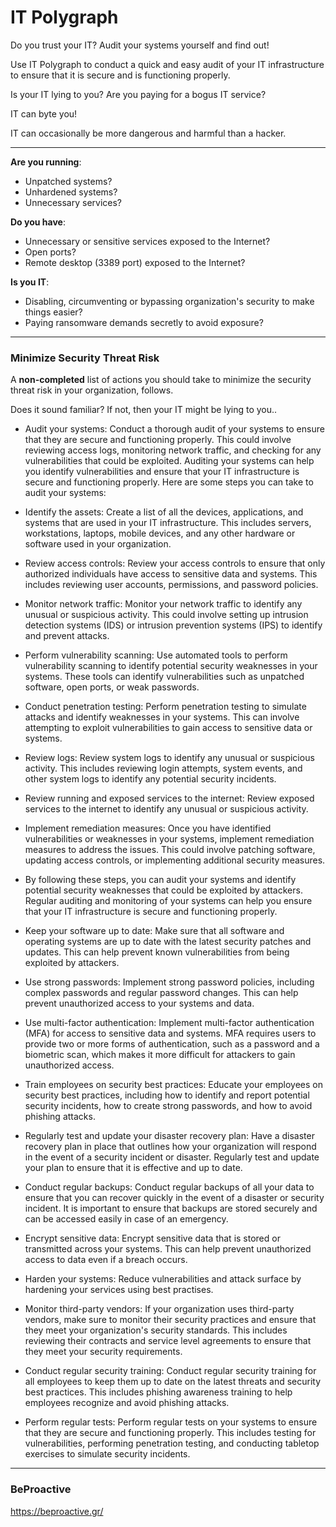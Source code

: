# IT Polygraph

Do you trust your IT? Audit your systems yourself and find out!

Use IT Polygraph to conduct a quick and easy audit of your IT infrastructure to ensure that it is secure and is functioning properly. 

Is your IT lying to you? Are you paying for a bogus IT service?

IT can byte you! 

IT can occasionally be more dangerous and harmful than a hacker.

---

**Are you running**:

* Unpatched systems?
* Unhardened systems?
* Unnecessary services?

**Do you have**:

* Unnecessary or sensitive services exposed to the Internet?
* Open ports?
* Remote desktop (3389 port) exposed to the Internet?

**Is you IT**:

* Disabling, circumventing or bypassing organization's security to make things easier?
* Paying ransomware demands secretly to avoid exposure?

---

### Minimize Security Threat Risk

A **non-completed** list of actions you should take to minimize the security threat risk in your organization, follows. 

Does it sound familiar? If not, then your IT might be lying to you..


* Audit your systems: Conduct a thorough audit of your systems to ensure that they are secure and functioning properly. This could involve reviewing access logs, monitoring network traffic, and checking for any vulnerabilities that could be exploited. Auditing your systems can help you identify vulnerabilities and ensure that your IT infrastructure is secure and functioning properly. Here are some steps you can take to audit your systems:

* Identify the assets: Create a list of all the devices, applications, and systems that are used in your IT infrastructure. This includes servers, workstations, laptops, mobile devices, and any other hardware or software used in your organization.

* Review access controls: Review your access controls to ensure that only authorized individuals have access to sensitive data and systems. This includes reviewing user accounts, permissions, and password policies.

* Monitor network traffic: Monitor your network traffic to identify any unusual or suspicious activity. This could involve setting up intrusion detection systems (IDS) or intrusion prevention systems (IPS) to identify and prevent attacks.

* Perform vulnerability scanning: Use automated tools to perform vulnerability scanning to identify potential security weaknesses in your systems. These tools can identify vulnerabilities such as unpatched software, open ports, or weak passwords.

* Conduct penetration testing: Perform penetration testing to simulate attacks and identify weaknesses in your systems. This can involve attempting to exploit vulnerabilities to gain access to sensitive data or systems.

* Review logs: Review system logs to identify any unusual or suspicious activity. This includes reviewing login attempts, system events, and other system logs to identify any potential security incidents.

* Review running and exposed services to the internet: Review exposed services to the internet to identify any unusual or suspicious activity.

* Implement remediation measures: Once you have identified vulnerabilities or weaknesses in your systems, implement remediation measures to address the issues. This could involve patching software, updating access controls, or implementing additional security measures.

* By following these steps, you can audit your systems and identify potential security weaknesses that could be exploited by attackers. Regular auditing and monitoring of your systems can help you ensure that your IT infrastructure is secure and functioning properly.

* Keep your software up to date: Make sure that all software and operating systems are up to date with the latest security patches and updates. This can help prevent known vulnerabilities from being exploited by attackers.

* Use strong passwords: Implement strong password policies, including complex passwords and regular password changes. This can help prevent unauthorized access to your systems and data.

* Use multi-factor authentication: Implement multi-factor authentication (MFA) for access to sensitive data and systems. MFA requires users to provide two or more forms of authentication, such as a password and a biometric scan, which makes it more difficult for attackers to gain unauthorized access.

* Train employees on security best practices: Educate your employees on security best practices, including how to identify and report potential security incidents, how to create strong passwords, and how to avoid phishing attacks.

* Regularly test and update your disaster recovery plan: Have a disaster recovery plan in place that outlines how your organization will respond in the event of a security incident or disaster. Regularly test and update your plan to ensure that it is effective and up to date.

* Conduct regular backups: Conduct regular backups of all your data to ensure that you can recover quickly in the event of a disaster or security incident. It is important to ensure that backups are stored securely and can be accessed easily in case of an emergency.

* Encrypt sensitive data: Encrypt sensitive data that is stored or transmitted across your systems. This can help prevent unauthorized access to data even if a breach occurs.

* Harden your systems: Reduce vulnerabilities and attack surface by hardening your services using best practises.

* Monitor third-party vendors: If your organization uses third-party vendors, make sure to monitor their security practices and ensure that they meet your organization's security standards. This includes reviewing their contracts and service level agreements to ensure that they meet your security requirements.

* Conduct regular security training: Conduct regular security training for all employees to keep them up to date on the latest threats and security best practices. This includes phishing awareness training to help employees recognize and avoid phishing attacks.

* Perform regular tests: Perform regular tests on your systems to ensure that they are secure and functioning properly. This includes testing for vulnerabilities, performing penetration testing, and conducting tabletop exercises to simulate security incidents.

---

### BeProactive

https://beproactive.gr/
